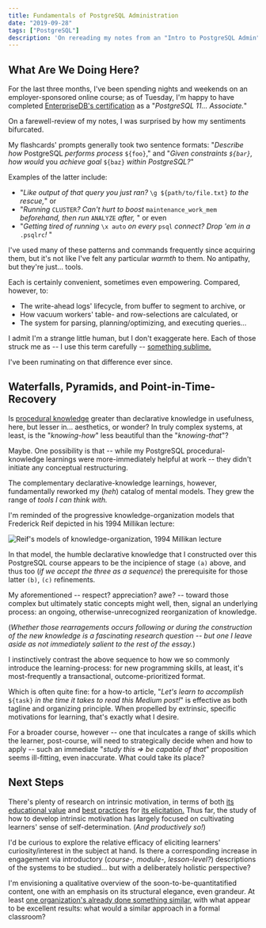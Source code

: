 ```yaml
---
title: Fundamentals of PostgreSQL Administration
date: "2019-09-28"
tags: ["PostgreSQL"]
description: 'On rereading my notes from an "Intro to PostgreSQL Admin" course, I began to consider the beauty of declarative knowledge: and how to leverage it in the classroom.'
---
```


## What Are We Doing Here?

For the last three months, I've been spending nights and weekends on an employer-sponsored online course; as of Tuesday, I'm happy to have completed [EnterpriseDB's certification](https://www.youracclaim.com/badges/db1a7e0c-5b68-4529-a5af-e2f9887fc72d) as a "_PostgreSQL 11... Associate._"

On a farewell-review of my notes, I was surprised by how my sentiments bifurcated.

My flashcards' prompts generally took two sentence formats: "_Describe how_ PostgreSQL _performs process_ `${foo}`," and "_Given constraints `${bar}`, how would_ you _achieve goal_ `${baz}` _within PostgreSQL?_"

Examples of the latter include:

- "_Like output of that query you just ran?_ `\g ${path/to/file.txt}` _to the rescue,_" or
- "_Running_ `CLUSTER`_? Can't hurt to boost_ `maintenance_work_mem` _beforehand, then run_ `ANALYZE` _after,_ " or even
- "_Getting tired of running_ `\x auto` _on every_ `psql` _connect? Drop 'em in a_ `.psqlrc`_!_ "

I've used many of these patterns and commands frequently since acquiring them, but it's not like I've felt any particular _warmth_ to them. No antipathy, but they're just... tools.

Each is certainly convenient, sometimes even empowering. Compared, however, to:

- The write-ahead logs' lifecycle, from buffer to segment to archive, or
- How vacuum workers' table- and row-selections are calculated, or
- The system for parsing, planning/optimizing, and executing queries...

I admit I'm a strange little human, but I don't exaggerate here. Each of those struck me as -- I use this term carefully -- [something sublime.](https://en.wikipedia.org/wiki/A_Philosophical_Enquiry_into_the_Origin_of_Our_Ideas_of_the_Sublime_and_Beautiful)

I've been ruminating on that difference ever since.

## Waterfalls, Pyramids, and Point-in-Time-Recovery

Is [procedural knowledge](https://plato.stanford.edu/entries/knowledge-how/#ProDecKno) greater than declarative knowledge in usefulness, here, but lesser in... aesthetics, or wonder? In truly complex systems, at least, is the "_knowing-how_" less beautiful than the "_knowing-that_"?

Maybe. One possibility is that -- while my PostgreSQL procedural-knowledge learnings were more-immediately helpful at work -- they didn't initiate any conceptual restructuring.

The complementary declarative-knowledge learnings, however, fundamentally reworked my (_heh_) catalog of mental models. They grew the range of _tools I can think with._

I'm reminded of the progressive knowledge-organization models that Frederick Reif depicted in his 1994 Millikan lecture:

![Reif's models of knowledge-organization, 1994 Millikan lecture](/media/reif_millikan_1994.png)

In that model, the humble declarative knowledge that I constructed over this PostgreSQL course appears to be the incipience of stage `(a)` above, and thus too (_if we accept the three as a sequence_) the prerequisite for those latter `(b)`, `(c)` refinements.

My aforementioned -- respect? appreciation? awe? -- toward those complex but ultimately static concepts might well, then, signal an underlying process: an ongoing, otherwise-unrecognized reorganization of knowledge.

(_Whether those rearragements occurs following or during the construction of the new knowledge is a fascinating research question -- but one I leave aside as not immediately salient to the rest of the essay._)

I instinctively contrast the above sequence to how we so commonly introduce the learning-process: for new programming skills, at least, it's most-frequently a transactional, outcome-prioritized format.

Which is often quite fine: for a how-to article, "_Let's learn to accomplish_ `${task}` _in the time it takes to read this Medium post!_" is effective as both tagline and organizing principle. When propelled by extrinsic, specific motivations for learning, that's exactly what I desire.

For a broader course, however -- one that inculcates a range of skills which the learner, post-course, will need to strategically decide when and how to apply -- such an immediate "_study this => be capable of that_" proposition seems ill-fitting, even inaccurate. What could take its place?

## Next Steps

There's plenty of research on intrinsic motivation, in terms of both [its educational value](https://www.apa.org/science/about/psa/2018/06/motivation) and [best practices](https://www.kqed.org/mindshift/53426/four-research-based-strategies-to-ignite-intrinsic-motivation-in-students) for [its elicitation.](https://www.gse.harvard.edu/news/uk/16/09/intrinsically-motivated) Thus far, the study of how to develop intrinsic motivation has largely focused on cultivating learners' sense of self-determination. (_And productively so!_)

I'd be curious to explore the relative efficacy of eliciting learners' curiosity/interest in the subject at hand. Is there a corresponding increase in engagement via introductory (_course-, module-, lesson-level?_) descriptions of the systems to be studied... but with a deliberately holistic perspective?

I'm envisioning a qualitative overview of the soon-to-be-quantitatified content, one with an emphasis on its structural elegance, even grandeur. At least [one organization's already done something similar](https://www.aosabook.org/en/index.html), with what appear to be excellent results: what would a similar approach in a formal classroom?
